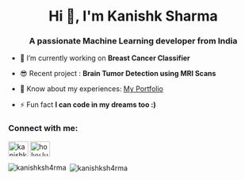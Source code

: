 <h1 align="center">Hi 👋, I'm Kanishk Sharma</h1>
<h3 align="center">A passionate Machine Learning developer from India</h3>


- 🌱 I’m currently working on **Breast Cancer Classifier**
- 😎 Recent project : **Brain Tumor Detection using MRI Scans**

- 📄 Know about my experiences: [My Portfolio](https://kanishksh4rma.github.io/)

- ⚡ Fun fact **I can code in my dreams too :)**

<h3 align="left">Connect with me:</h3>
<p align="left">
<a href="https://linkedin.com/in/kanishksh4rma" target="blank"><img align="center" src="https://cdn.jsdelivr.net/npm/simple-icons@3.0.1/icons/linkedin.svg" alt="kanishksh4rma" height="30" width="40" /></a>
<a href="https://instagram.com/holyy.lucifer" target="blank"><img align="center" src="https://cdn.jsdelivr.net/npm/simple-icons@3.0.1/icons/instagram.svg" alt="holyy.lucifer" height="30" width="40" /></a>
</p>

<p><img align="left" src="https://github-readme-stats.vercel.app/api/top-langs?username=kanishksh4rma&show_icons=true&locale=en&layout=compact" alt="kanishksh4rma" /></p>

<p>&nbsp;<img align="center" src="https://github-readme-stats.vercel.app/api?username=kanishksh4rma&show_icons=true&locale=en" alt="kanishksh4rma" /></p>

